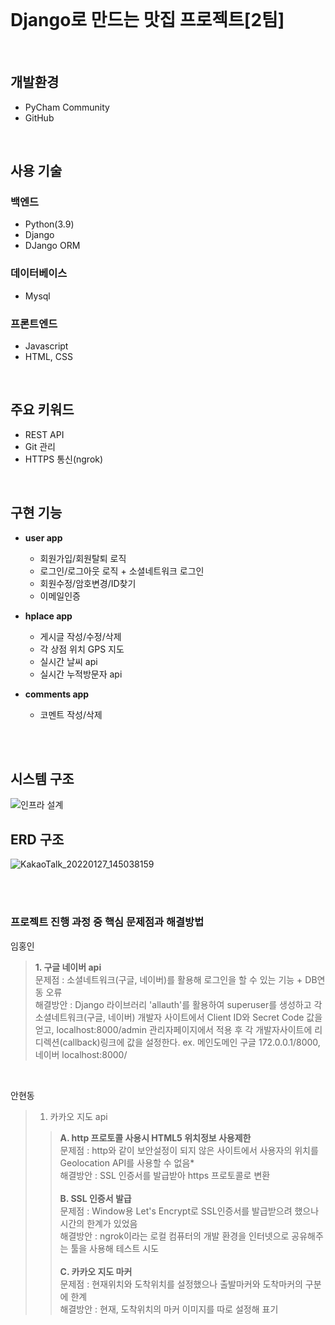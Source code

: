 <br>

# Django로 만드는 맛집 프로젝트[2팀]  

<br>

## **개발환경**
+ PyCham Community 
+ GitHub

<br>

## **사용 기술**
  ### **백엔드**   
  + Python(3.9)
  + Django
  + DJango ORM
     
 ### **데이터베이스**
  + Mysql

 ### **프론트엔드**
  + Javascript
  + HTML, CSS

<br>

  ## **주요 키워드**
  + REST API
  + Git 관리
  + HTTPS 통신(ngrok)  

<br>

  ## **구현 기능**
  + **user app**
    + 회원가입/회원탈퇴 로직
    + 로그인/로그아웃 로직 + 소셜네트워크 로그인
    + 회원수정/암호변경/ID찾기
    + 이메일인증
     
  + **hplace app**
    + 게시글 작성/수정/삭제    
    + 각 상점 위치 GPS 지도
    + 실시간 날씨 api
    + 실시간 누적방문자 api
   
  + **comments app**
    + 코멘트 작성/삭제
  
  <br><br>
  
  ## **시스템 구조**
  ![인프라 설계](https://user-images.githubusercontent.com/97924823/151301762-8bbf0b4f-9826-457f-ba81-9c7ee27e4809.png)
  
  
  ## **ERD 구조**
![KakaoTalk_20220127_145038159](https://user-images.githubusercontent.com/96184680/151300028-0553fcc6-ff9d-4946-935d-37a727c17c6d.png)
  
  <br><br>
  
  ### **프로젝트 진행 과정 중 핵심 문제점과 해결방법**
  
   임홍인
   >**1. 구글 네이버 api**   
   > 문제점 : 소셜네트워크(구글, 네이버)를 활용해 로그인을 할 수 있는 기능 + DB연동 오류<br>
   > 해결방안 : Django 라이브러리 'allauth'를 활용하여 superuser를 생성하고 각 소셜네트워크(구글, 네이버) 개발자 사이트에서 Client ID와 Secret Code 값을 얻고,
   localhost:8000/admin 관리자페이지에서 적용 후 각 개발자사이트에 리디렉션(callback)링크에 값을 설정한다. ex. 메인도메인 구글 172.0.0.1/8000, 네이버 localhost:8000/
   
    
   <br>
   
   안현동
   >1. 카카오 지도 api
   >>**A. http 프로토콜 사용시 HTML5 위치정보 사용제한**<br>
   >> 문제점 : http와 같이 보안설정이 되지 않은 사이트에서 사용자의 위치를 Geolocation API를 사용할 수 없음*<br>
   >> 해결방안 : SSL 인증서를 발급받아 https 프로토콜로 변환<br><br>
   >>**B. SSL 인증서 발급**<br>
   >> 문제점 : Window용 Let's Encrypt로 SSL인증서를 발급받으려 했으나 시간의 한계가 있었음<br>
   >> 해결방안 : ngrok이라는 로컬 컴퓨터의 개발 환경을 인터넷으로 공유해주는 툴을 사용해 테스트 시도<br><br>
   >>**C. 카카오 지도 마커<br>**
   >> 문제점 : 현재위치와 도착위치를 설정했으나 출발마커와 도착마커의 구분에 한계<br>
   >> 해결방안 : 현재, 도착위치의 마커 이미지를 따로 설정해 표기<br>





